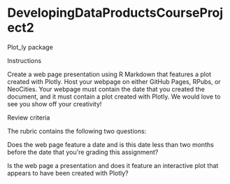 # DevelopingDataProductsCourseProject2
Plot_ly package

Instructions

Create a web page presentation using R Markdown that features a plot created with Plotly. Host your webpage on either GitHub Pages, RPubs, or NeoCities. Your webpage must contain the date that you created the document, and it must contain a plot created with Plotly. We would love to see you show off your creativity! 

Review criteria

The rubric contains the following two questions:

Does the web page feature a date and is this date less than two months before the date that you're grading this assignment?

Is the web page a presentation and does it feature an interactive plot that appears to have been created with Plotly?
